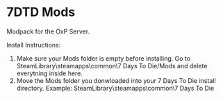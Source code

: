 # 7DTD Mods
 Modpack for the OxP Server.
 
 Install Instructions:
 1.	Make sure your Mods folder is empty before installing. Go to SteamLibrary\steamapps\common\7 Days To Die/Mods and delete everytning inside here.
 2.	Move the Mods folder you donwloaded into your 7 Days To Die install directory. Example: SteamLibrary\steamapps\common\7 Days To Die